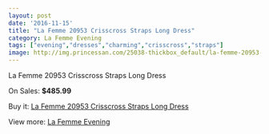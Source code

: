 ```yaml
---
layout: post
date: '2016-11-15'
title: "La Femme 20953 Crisscross Straps Long Dress"
category: La Femme Evening
tags: ["evening","dresses","charming","crisscross","straps"]
image: http://img.princessan.com/25038-thickbox_default/la-femme-20953-crisscross-straps-long-dress.jpg
---
```

La Femme 20953 Crisscross Straps Long Dress

On Sales: **$485.99**
<a href="https://www.princessan.com/en/la-femme-evening/11430-la-femme-20953-crisscross-straps-long-dress.html"><amp-img layout="responsive" width="600" height="600" src="//img.princessan.com/25038-thickbox_default/la-femme-20953-crisscross-straps-long-dress.jpg" alt="La Femme 20953 Crisscross Straps Long Dress 0" /></a>
<a href="https://www.princessan.com/en/la-femme-evening/11430-la-femme-20953-crisscross-straps-long-dress.html"><amp-img layout="responsive" width="600" height="600" src="//img.princessan.com/25039-thickbox_default/la-femme-20953-crisscross-straps-long-dress.jpg" alt="La Femme 20953 Crisscross Straps Long Dress 1" /></a>
<a href="https://www.princessan.com/en/la-femme-evening/11430-la-femme-20953-crisscross-straps-long-dress.html"><amp-img layout="responsive" width="600" height="600" src="//img.princessan.com/25040-thickbox_default/la-femme-20953-crisscross-straps-long-dress.jpg" alt="La Femme 20953 Crisscross Straps Long Dress 2" /></a>
<a href="https://www.princessan.com/en/la-femme-evening/11430-la-femme-20953-crisscross-straps-long-dress.html"><amp-img layout="responsive" width="600" height="600" src="//img.princessan.com/25041-thickbox_default/la-femme-20953-crisscross-straps-long-dress.jpg" alt="La Femme 20953 Crisscross Straps Long Dress 3" /></a>
<a href="https://www.princessan.com/en/la-femme-evening/11430-la-femme-20953-crisscross-straps-long-dress.html"><amp-img layout="responsive" width="600" height="600" src="//img.princessan.com/25042-thickbox_default/la-femme-20953-crisscross-straps-long-dress.jpg" alt="La Femme 20953 Crisscross Straps Long Dress 4" /></a>

Buy it: [La Femme 20953 Crisscross Straps Long Dress](https://www.princessan.com/en/la-femme-evening/11430-la-femme-20953-crisscross-straps-long-dress.html "La Femme 20953 Crisscross Straps Long Dress")

View more: [La Femme Evening](https://www.princessan.com/en/29-la-femme-evening "La Femme Evening")